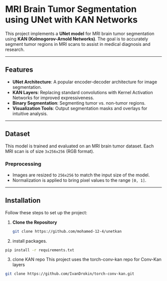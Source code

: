 # MRI Brain Tumor Segmentation using UNet with KAN Networks

This project implements a **UNet model** for MRI brain tumor segmentation using **KAN (Kolmogorov-Arnold Networks)**. The goal is to accurately segment tumor regions in MRI scans to assist in medical diagnosis and research.

---

## Features
- **UNet Architecture**: A popular encoder-decoder architecture for image segmentation.
- **KAN Layers**: Replacing standard convolutions with Kernel Activation Networks for improved expressiveness.
- **Binary Segmentation**: Segmenting tumor vs. non-tumor regions.
- **Visualization Tools**: Output segmentation masks and overlays for intuitive analysis.

---

## Dataset
This model is trained and evaluated on an MRI brain tumor dataset. Each MRI scan is of size `3x256x256` (RGB format).

### Preprocessing
- Images are resized to `256x256` to match the input size of the model.
- Normalization is applied to bring pixel values to the range `[0, 1]`.

---

## Installation
Follow these steps to set up the project:

1. **Clone the Repository**
   ```bash
   git clone https://github.com/mohamed-12-4/unetkan
   ```

2. install packages.
```bash
pip install -r requirements.txt
```
3. clone KAN repo This project uses the torch-conv-kan repo for Conv-Kan layers
```bash
git clone https://github.com/IvanDrokin/torch-conv-kan.git
```

